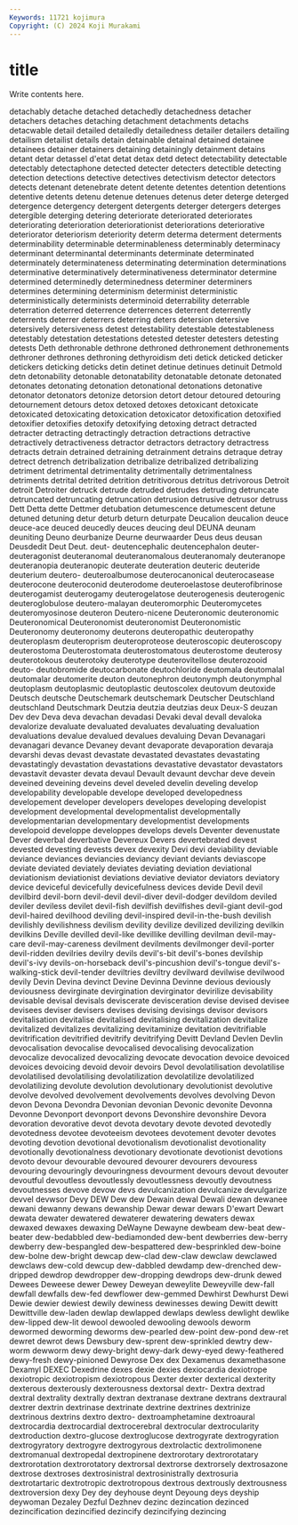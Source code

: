 ```yaml
---
Keywords: 11721 kojimura
Copyright: (C) 2024 Koji Murakami
---
```


# title

Write contents here.



detachably detache detached detachedly detachedness
detacher detachers detaches detaching detachment detachments detachs detacwable detail detailed
detailedly detailedness detailer detailers detailing detailism detailist details detain detainable
detainal detained detainee detainees detainer detainers detaining detainingly detainment detains
detant detar detassel d'etat detat detax detd detect detectability detectable
detectably detectaphone detected detecter detecters detectible detecting detection detections detective
detectives detectivism detector detectors detects detenant detenebrate detent detente detentes
detention detentions detentive detents detenu detenue detenues detenus deter deterge
deterged detergence detergency detergent detergents deterger detergers deterges detergible deterging
detering deteriorate deteriorated deteriorates deteriorating deterioration deteriorationist deteriorations deteriorative deteriorator
deteriorism deteriority determ determa determent determents determinability determinable determinableness determinably
determinacy determinant determinantal determinants determinate determinated determinately determinateness determinating determination
determinations determinative determinatively determinativeness determinator determine determined determinedly determinedness determiner
determiners determines determining determinism determinist deterministic deterministically determinists determinoid deterrability
deterrable deterration deterred deterrence deterrences deterrent deterrently deterrents deterrer deterrers
deterring deters detersion detersive detersively detersiveness detest detestability detestable detestableness
detestably detestation detestations detested detester detesters detesting detests Deth dethronable
dethrone dethroned dethronement dethronements dethroner dethrones dethroning dethyroidism deti detick
deticked deticker detickers deticking deticks detin detinet detinue detinues detinuit
Detmold detn detonability detonable detonatability detonatable detonate detonated detonates detonating
detonation detonational detonations detonative detonator detonators detonize detorsion detort detour
detoured detouring detournement detours detox detoxed detoxes detoxicant detoxicate detoxicated
detoxicating detoxication detoxicator detoxification detoxified detoxifier detoxifies detoxify detoxifying detoxing
detract detracted detracter detracting detractingly detraction detractions detractive detractively detractiveness
detractor detractors detractory detractress detracts detrain detrained detraining detrainment detrains
detraque detray detrect detrench detribalization detribalize detribalized detribalizing detriment detrimental
detrimentality detrimentally detrimentalness detriments detrital detrited detrition detritivorous detritus detrivorous
Detroit detroit Detroiter detruck detrude detruded detrudes detruding detruncate detruncated
detruncating detruncation detrusion detrusive detrusor detruss Dett Detta dette Dettmer
detubation detumescence detumescent detune detuned detuning detur deturb deturn deturpate
Deucalion deucalion deuce deuce-ace deuced deucedly deuces deucing deul DEUNA
deunam deuniting Deuno deurbanize Deurne deurwaarder Deus deus deusan Deusdedit
Deut Deut. deut- deutencephalic deutencephalon deuter- deuteragonist deuteranomal deuteranomalous deuteranomaly
deuteranope deuteranopia deuteranopic deuterate deuteration deuteric deuteride deuterium deutero- deuteroalbumose
deuterocanonical deuterocasease deuterocone deuteroconid deuterodome deuteroelastose deuterofibrinose deuterogamist deuterogamy deuterogelatose
deuterogenesis deuterogenic deuteroglobulose deutero-malayan deuteromorphic Deuteromycetes deuteromyosinose deuteron Deutero-nicene Deuteronomic
deuteronomic Deuteronomical Deuteronomist deuteronomist Deuteronomistic Deuteronomy deuteronomy deuterons deuteropathic deuteropathy
deuteroplasm deuteroprism deuteroproteose deuteroscopic deuteroscopy deuterostoma Deuterostomata deuterostomatous deuterostome deuterosy
deuterotokous deuterotoky deuterotype deuterovitellose deuterozooid deuto- deutobromide deutocarbonate deutochloride deutomala
deutomalal deutomalar deutomerite deuton deutonephron deutonymph deutonymphal deutoplasm deutoplasmic deutoplastic
deutoscolex deutovum deutoxide Deutsch deutsche Deutschemark deutschemark Deutscher Deutschland deutschland
Deutschmark Deutzia deutzia deutzias deux Deux-S deuzan Dev dev Deva
deva devachan devadasi Devaki deval devall devaloka devalorize devaluate devaluated
devaluates devaluating devaluation devaluations devalue devalued devalues devaluing Devan Devanagari
devanagari devance Devaney devant devaporate devaporation devaraja devarshi devas devast
devastate devastated devastates devastating devastatingly devastation devastations devastative devastator devastators
devastavit devaster devata devaul Devault devaunt devchar deve devein deveined
deveining deveins devel develed develin develing develop developability developable develope
developed developedness developement developer developers developes developing developist development developmental
developmentalist developmentally developmentarian developmentary developmentist developments developoid developpe developpes develops
devels Deventer devenustate Dever deverbal deverbative Devereux Devers devertebrated devest
devested devesting devests devex devexity Devi devi deviability deviable deviance
deviances deviancies deviancy deviant deviants deviascope deviate deviated deviately deviates
deviating deviation deviational deviationism deviationist deviations deviative deviator deviators deviatory
device deviceful devicefully devicefulness devices devide Devil devil devilbird devil-born
devil-devil devil-diver devil-dodger devildom deviled deviler deviless devilet devil-fish devilfish
devilfishes devil-giant devil-god devil-haired devilhood deviling devil-inspired devil-in-the-bush devilish devilishly
devilishness devilism devility devilize devilized devilizing devilkin devilkins Deville devilled
devil-like devillike devilling devilman devil-may-care devil-may-careness devilment devilments devilmonger devil-porter
devil-ridden devilries devilry devils devil's-bit devil's-bones devilship devil's-ivy devils-on-horseback devil's-pincushion
devil's-tongue devil's-walking-stick devil-tender deviltries deviltry devilward devilwise devilwood devily Devin
Devina devinct Devine Devinna Devinne devious deviously deviousness devirginate devirgination
devirginator devirilize devisability devisable devisal devisals deviscerate devisceration devise devised
devisee devisees deviser devisers devises devising devisings devisor devisors devitalisation
devitalise devitalised devitalising devitalization devitalize devitalized devitalizes devitalizing devitaminize devitation
devitrifiable devitrification devitrified devitrify devitrifying Devitt Devland Devlen Devlin devocalisation
devocalise devocalised devocalising devocalization devocalize devocalized devocalizing devocate devocation devoice
devoiced devoices devoicing devoid devoir devoirs Devol devolatilisation devolatilise devolatilised
devolatilising devolatilization devolatilize devolatilized devolatilizing devolute devolution devolutionary devolutionist devolutive
devolve devolved devolvement devolvements devolves devolving Devon devon Devona Devondra
Devonian devonian Devonic devonite Devonna Devonne Devonport devonport devons Devonshire
devonshire Devora devoration devorative devot devota devotary devote devoted devotedly
devotedness devotee devoteeism devotees devotement devoter devotes devoting devotion devotional
devotionalism devotionalist devotionality devotionally devotionalness devotionary devotionate devotionist devotions devoto
devour devourable devoured devourer devourers devouress devouring devouringly devouringness devourment
devours devout devouter devoutful devoutless devoutlessly devoutlessness devoutly devoutness devoutnesses
devove devow devs devulcanization devulcanize devulgarize devvel devwsor Devy DEW
Dew dew Dewain dewal Dewali dewan dewanee dewani dewanny dewans
dewanship Dewar dewar dewars D'ewart Dewart dewata dewater dewatered dewaterer
dewatering dewaters dewax dewaxed dewaxes dewaxing DeWayne Dewayne dewbeam dew-beat
dew-beater dew-bedabbled dew-bediamonded dew-bent dewberries dew-berry dewberry dew-bespangled dew-bespattered dew-besprinkled
dew-boine dew-bolne dew-bright dewcap dew-clad dew-claw dewclaw dewclawed dewclaws dew-cold
dewcup dew-dabbled dewdamp dew-drenched dew-dripped dewdrop dewdropper dew-dropping dewdrops dew-drunk
dewed Dewees Deweese dewer Dewey Deweyan deweylite Deweyville dew-fall dewfall
dewfalls dew-fed dewflower dew-gemmed Dewhirst Dewhurst Dewi Dewie dewier dewiest
dewily dewiness dewinesses dewing Dewitt dewitt Dewittville dew-laden dewlap dewlapped
dewlaps dewless dewlight dewlike dew-lipped dew-lit dewool dewooled dewooling dewools
deworm dewormed deworming deworms dew-pearled dew-point dew-pond dew-ret dewret dewrot
dews Dewsbury dew-sprent dew-sprinkled dewtry dew-worm dewworm dewy dewy-bright dewy-dark
dewy-eyed dewy-feathered dewy-fresh dewy-pinioned Dewyrose Dex dex Dexamenus dexamethasone Dexamyl
DEXEC Dexedrine dexes dexie dexies dexiocardia dexiotrope dexiotropic dexiotropism dexiotropous
Dexter dexter dexterical dexterity dexterous dexterously dexterousness dextorsal dextr- Dextra
dextrad dextral dextrality dextrally dextran dextranase dextrane dextrans dextraural dextrer
dextrin dextrinase dextrinate dextrine dextrines dextrinize dextrinous dextrins dextro dextro-
dextroamphetamine dextroaural dextrocardia dextrocardial dextrocerebral dextrocular dextrocularity dextroduction dextro-glucose dextroglucose
dextrogyrate dextrogyration dextrogyratory dextrogyre dextrogyrous dextrolactic dextrolimonene dextromanual dextropedal dextropinene
dextrorotary dextrorotatary dextrorotation dextrorotatory dextrorsal dextrorse dextrorsely dextrosazone dextrose dextroses
dextrosinistral dextrosinistrally dextrosuria dextrotartaric dextrotropic dextrotropous dextrous dextrously dextrousness dextroversion
dexy Dey dey deyhouse deynt Deyoung deys deyship deywoman Dezaley
Dezful Dezhnev dezinc dezincation dezinced dezincification dezincified dezincify dezincifying dezincing

